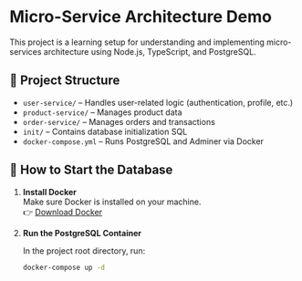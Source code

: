 # Micro-Service Architecture Demo

This project is a learning setup for understanding and implementing micro-services architecture using Node.js, TypeScript, and PostgreSQL.

## 📁 Project Structure

- `user-service/` – Handles user-related logic (authentication, profile, etc.)
- `product-service/` – Manages product data
- `order-service/` – Manages orders and transactions
- `init/` – Contains database initialization SQL
- `docker-compose.yml` – Runs PostgreSQL and Adminer via Docker

## 🐘 How to Start the Database

1. **Install Docker**  
   Make sure Docker is installed on your machine.  
   👉 [Download Docker](https://www.docker.com/)

2. **Run the PostgreSQL Container**

   In the project root directory, run:

   ```bash
   docker-compose up -d
